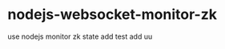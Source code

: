 nodejs-websocket-monitor-zk
===========================

use nodejs monitor zk state
add test
add uu
